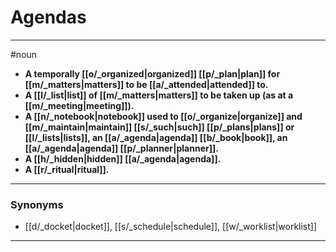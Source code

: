 # Agendas
---
#noun
- **A temporally [[o/_organized|organized]] [[p/_plan|plan]] for [[m/_matters|matters]] to be [[a/_attended|attended]] to.**
- **A [[l/_list|list]] of [[m/_matters|matters]] to be taken up (as at a [[m/_meeting|meeting]]).**
- **A [[n/_notebook|notebook]] used to [[o/_organize|organize]] and [[m/_maintain|maintain]] [[s/_such|such]] [[p/_plans|plans]] or [[l/_lists|lists]], an [[a/_agenda|agenda]] [[b/_book|book]], an [[a/_agenda|agenda]] [[p/_planner|planner]].**
- **A [[h/_hidden|hidden]] [[a/_agenda|agenda]].**
- **A [[r/_ritual|ritual]].**
---
### Synonyms
- [[d/_docket|docket]], [[s/_schedule|schedule]], [[w/_worklist|worklist]]
---
